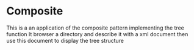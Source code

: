 # Composite
This is a an application of the composite pattern implementing the tree function 
It browser a directory and describe it with a xml document then use this document to
display the tree structure
